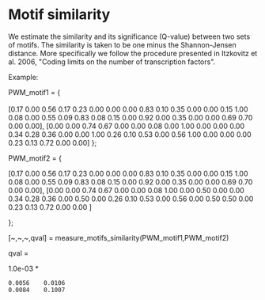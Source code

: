 # Motif similarity

We estimate the similarity and its significance (Q-value) between two sets of motifs. The similarity is taken to be one minus the Shannon-Jensen distance. More specifically we follow the procedure presented in Itzkovitz et al. 2006, "Coding limits on the number of transcription factors".

Example: 

PWM_motif1 =  {<br />  
[0.17 0.00 0.56 0.17 0.23 0.00 0.00 0.00 
 0.83 0.10 0.35 0.00 0.00 0.15 1.00 0.08 
 0.00 0.55 0.09 0.83 0.08 0.15 0.00 0.92 
 0.00 0.35 0.00 0.00 0.69 0.70 0.00 0.00],
[0.00 0.00 0.74 0.67 0.00 0.00 0.08 0.00 
 1.00 0.00 0.00 0.00 0.34 0.28 0.36 0.00 
 0.00 1.00 0.26 0.10 0.53 0.00 0.56 1.00 
 0.00 0.00 0.00 0.23 0.13 0.72 0.00 0.00]
};

PWM_motif2 =  {

[0.17 0.00 0.56 0.17 0.23 0.00 0.00 0.00 
 0.83 0.10 0.35 0.00 0.00 0.15 1.00 0.08 
 0.00 0.55 0.09 0.83 0.08 0.15 0.00 0.92 
 0.00 0.35 0.00 0.00 0.69 0.70 0.00 0.00],
[0.00 0.00 0.74 0.67 0.00 0.00 0.08 1.00 
 0.00 0.50 0.00 0.00 0.34 0.28 0.36 0.00 
 0.50 0.00 0.26 0.10 0.53 0.00 0.56 0.00 
 0.50 0.50 0.00 0.23 0.13 0.72 0.00 0.00 ]

};

[\~,\~,\~,qval] = measure_motifs_similarity(PWM_motif1,PWM_motif2)

qval =

   1.0e-03 *

    0.0056    0.0106
    0.0084    0.1007
